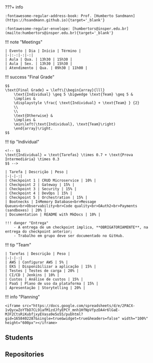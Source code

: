 <!-- ![Class 2024.1](../assets/images/2024.1/2024.1.jpg){ .rounded-corners } -->

???+ info

    :fontawesome-regular-address-book: Prof. [Humberto Sandmann](https://hsandmann.github.io){target='_blank'}

    :fontawesome-regular-envelope: [humbertors@insper.edu.br](mailto:humbertors@insper.edu.br){target='_blank'}


!!! note "Meetings"

    | Evento | Dia | Início | Término |
    |-|:-:|-:|-:|
    | Aula | Qua. | 13h30 | 15h30 |
    | Aula | Sex. | 13h30 | 15h30 |
    | Atendimento | Qua. | 09h30 | 11h00 |


!!! success "Final Grade"

    $$
    \text{Final Grade} = \left\{\begin{array}{lll}
        \text{Individual} \geq 5 \bigwedge \text{Team} \geq 5 &
        \implies &
        \displaystyle \frac{ \text{Individual} + \text{Team} } {2}
        \\
        \\
        \text{Otherwise} &
        \implies &
        \min\left(\text{Individual}, \text{Team}\right)
        \end{array}\right.
    $$



!!! tip "Individual"

    <!-- $$
    \text{Individual} = \text{Tarefas} \times 0.7 + \text{Prova Intermediária} \times 0.3
    $$ -->

    | Tarefa | Descrição | Peso |
    |-|-|-:|
    | Checkpoint 1 | CRUD Microservice | 10% |
    | Checkpoint 2 | Gateway | 15% |
    | Checkpoint 3 | Security | 15% |
    | Checkpoint 4 | DevOps | 15% |
    | Checkpoint 5 | Orchestration | 15% |
    | Bootnecks | InMemory Database<br>Message Queues<br>Observability<br>Code quality<br>OAuth2<br>Payments (sandboxes) | 20% |
    | Documentation | README with MkDocs | 10% |

    !!! danger "Entrega"
        - A entrega de um checkpoint implica, **OBRIGATORIAMENTE**, na entrega do checkpoint anterior;
        - Trabalho em grupo deve ser documentado no GitHub.


!!! tip "Team"

    | Tarefas | Descrição | Peso |
    |-|-|-:|
    | AWS | Configurar AWS | 5% |
    | EKS | Disponibilizar a aplicação | 15% |
    | Testes | Testes de carga | 20% |
    | CI/CD | Jenkins | 10% |
    | Custos | Análise de custos | 15% |
    | PaaS | Plano de uso da plataforma | 15% |
    | Apresentação | Storytelling | 20% |


!!! info "Planning"

    <iframe src="https://docs.google.com/spreadsheets/d/e/2PACX-1vQycwZoYTbD7CL91afM1zdJfyEPCY_mnh1HfNpVfpzDA4r6lGaE-MJF2CtsRiKubfjxyEVasa9e5o55/pubhtml?gid=1658402287&single=true&widget=true&headers=false" width="100%" height="600px"></iframe>


## Students

<!-- <iframe src="https://docs.google.com/spreadsheets/d/e/2PACX-1vRxWZJ4eS1ss6EM_PPd54TVpaLwrAllQ6fG8jCMYN5k75ULinkfWcNoNaA_ChgFxgllXeoaalOq9a6C/pubhtml?gid=0&amp;single=true&amp;widget=false&amp;headers=false" width="100%" height="650px"></iframe> -->


## Repositories


<!-- !!! Dev

    | Microservice | Context | Interface | Service |
    |-|-|-|-|
    | Discovery | Infra |  | [platform.241.store.discovery](https://github.com/hsandmann/platform.241.store.discovery){target="_blank"} | 
    | Gateway | Infra | | [platform.241.store.gateway](https://github.com/hsandmann/platform.241.store.gateway){target="_blank"} |
    | Postgres | Database | | [platform.241.store.db](https://github.com/hsandmann/platform.241.store.db){target='_blank'} |
    | Account | Business | [platform.241.store.account](https://github.com/hsandmann/platform.241.store.account){target="_blank"} | [platform.241.store.account-resource](https://github.com/hsandmann/platform.241.store.account-resource){target="_blank"} |
    | Auth | Business | [platform.241.store.auth](https://github.com/hsandmann/platform.241.store.auth){target="_blank"} | [platform.241.store.auth-resource](https://github.com/hsandmann/platform.241.store.auth-resource){target="_blank"} |


!!! Ops

    | Description | Repositories | Commands |
    |--|--|--|
    | Docker Compose API | [platform.241.store.docker-api](https://github.com/hsandmann/platform.241.store.docker-api){target="_blank"} | `docker compose up --build`{.shell} <br> `docker compose down`{.shell} |
    | Jenkins Pipelines | [platform.241.store.ops](https://github.com/hsandmann/platform.241.store.ops) |  `docker compose up --build`{.shell} <br> `docker compose down`{.shell} <br> [http://localhost:9000](http://localhost:9000){target='_blank'} |
 -->
